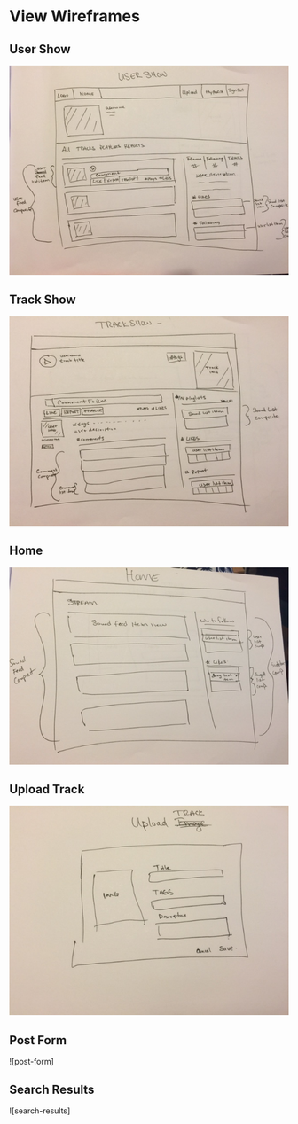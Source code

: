 # View Wireframes

## User Show
![user-show]

## Track Show
![track_show]

## Home
![home]

## Upload Track
![upload_track]

## Post Form
![post-form]

## Search Results
![search-results]

[user-show]: ./wireframes/user_show.JPG
[track_show]: ./wireframes/track_show.JPG
[home]: ./wireframes/home.jpg
[upload_track]: ./wireframes/upload_track.JPG
